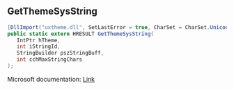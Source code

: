 ## GetThemeSysString

```csharp
[DllImport("uxtheme.dll", SetLastError = true, CharSet = CharSet.Unicode)]
public static extern HRESULT GetThemeSysString(
   IntPtr hTheme,
   int iStringId,
   StringBuilder pszStringBuff,
   int cchMaxStringChars
);
```

Microsoft documentation: [Link](https://docs.microsoft.com/en-us/windows/win32/api/uxtheme/nf-uxtheme-getthemesysstring)
